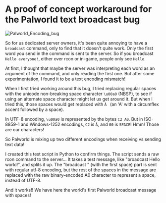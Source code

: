 # A proof of concept workaround for the Palworld text broadcast bug

![Palworld_Encoding_bug](https://github.com/Darkhand81/Palworld_broadcast_encoding_bug/assets/1334381/25cadc75-7da5-4419-b73f-861d2f799ad7)

So for us dedicated server owners, it's been quite annoying to have a `broadcast` command, only to find that it doesn't quite work. Only the first word you send in the command is sent to the server.  So if you broadcast `Hello everyone!`, either over rcon or in-game, people only see `Hello`.

At first, I thought that maybe the server was interpreting each word as an argument of the command, and only reading the first one.  But after some experimentation, I found it to be a text encoding mismatch!

When I first tried working around this bug, I tried replacing regular spaces with the unicode non-breaking space character `\u00a0` (NBSP), to see if using an alternate space character might let us get around it.  But when I tried this, those spaces would get replaced with `Â ` (an 'A' with a circumflex accent followed by a space).

In UTF-8 encoding, `\u00a0` is represented by the bytes `C2 A0`. But in ISO-8859-1 and Windows-1252 encodings, `C2` is `Â`, and `00` is `SPACE`! Hmm! Those are our characters!

So Palworld is mixing up two different encodings when receiving vs sending text data!

I created this test script in Python to confirm things.  The script sends a raw rcon command to the server... It takes a test message, like "broadcast Hello world!", and splits it up. The "broadcast " (with the first space) part is sent with regular utf-8 encoding, but the rest of the spaces in the message are replaced with the raw binary-encoded A0 character to represent a space, instead of UTF-8.

And it works!! We have here the world's first Palworld broadcast message with spaces!

